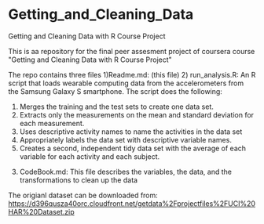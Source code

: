 Getting_and_Cleaning_Data
=========================

Getting and Cleaning Data with R Course Project


This is aa repository for the final peer assesment project of coursera course "Getting and Cleaning Data with R Course Project"

The repo contains three files
1)Readme.md: (this file)
2) run_analysis.R:
An R script that loads wearable computing data from the accelerometers from the Samsung Galaxy S smartphone.
The script does the following:
 1. Merges the training and the test sets to create one data set.
 2. Extracts only the measurements on the mean and standard deviation for each measurement. 
 3. Uses descriptive activity names to name the activities in the data set
 4. Appropriately labels the data set with descriptive variable names. 
 5. Creates a second, independent tidy data set with the average of each variable for each activity and each subject. 

3) CodeBook.md:
This file describes the variables, the data, and the transformations  to clean up the data 

The origianl dataset can be downloaded from:
https://d396qusza40orc.cloudfront.net/getdata%2Fprojectfiles%2FUCI%20HAR%20Dataset.zip

